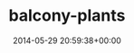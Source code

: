 ---
title:		"balcony-plants"
type:		"photos"
mediatype:		"upload"
description:		"TBC"
date:		"2014-05-29 20:59:38+00:00"
album:		"nature"
filename:		"balcony-plants.md"
series:		""
cl_public_id:		"nature/balcony-plants"
cl_version:		1497005030
format:		"tiff"
bytes:		4712332
width:		2158
height:		1440
colours:
- "#331E1A"
- "#74493A"
- "#C2C2CE"
- "#807370"
- "#734642"
- "#353C23"
- "#6A6E5D"
- "#34302C"
- "#2B3724"
- "#363337"
- "#646E5E"
- "#566041"
- "#86848F"
- "#897D86"
- "#3F3929"
- "#C2B9C1"
- "#383F37"
exposure_mode:		"Auto"
program:		"Aperture-priority AE"
aperture:		"2.0"
focal_length:		"50.0 mm"
iso:		"200"
shutter_speed:		"1/125"
metering:		"Multi-segment"
flash:		"Off, Did not fire"
white_balance:		"Custom"
colour_temp:		"7100"
has_crop:		"false"
orientation:		"Horizontal (normal)"
camera_model:		"NIKON D800"
lens_info:		"0mm f/0"
artist:		"No artist info"
x_resolution:		"300"
y_resolution:		"300"
---